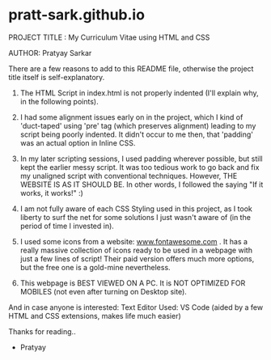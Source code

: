 # pratt-sark.github.io

PROJECT TITLE : My Curriculum Vitae using HTML and CSS

AUTHOR: Pratyay Sarkar

There are a few reasons to add to this README file, otherwise the project title itself is self-explanatory.

1) The HTML Script in index.html is not properly indented (I'll explain why, in the following points).

2) I had some alignment issues early on in the project, which I kind of 'duct-taped' using 'pre' tag (which preserves alignment)
leading to my script being poorly indented. It didn't occur to me then, that 'padding' was an actual option in Inline CSS.

3) In my later scripting sessions, I used padding wherever possible, but still kept the earlier messy script. It was too tedious
work to go back and fix my unaligned script with conventional techniques. However, THE WEBSITE IS AS IT SHOULD BE. In other words,
I followed the saying "If it works, it works!" :)

4) I am not fully aware of each CSS Styling used in this project, as I took liberty to surf the net for some solutions I just 
wasn't aware of (in the period of time I invested in). 

5) I used some icons from a website: www.fontawesome.com . It has a really massive collection of icons ready to be used in a webpage
with just a few lines of script! Their paid version offers much more options, but the free one is a gold-mine nevertheless.

6) This webpage is BEST VIEWED ON A PC. It is NOT OPTIMIZED FOR MOBILES (not even after turning on Desktop site).

And in case anyone is interested:
Text Editor Used: VS Code (aided by a few HTML and CSS extensions, makes life much easier)

Thanks for reading..
- Pratyay
